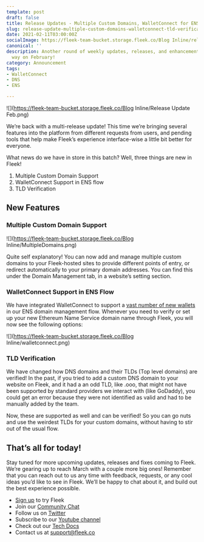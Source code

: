 ```yaml
---
template: post
draft: false
title: Release Updates - Multiple Custom Domains, WalletConnect for ENS, and TLD Verification
slug: release-update-multiple-custom-domains-walletconnect-tld-verification
date: 2021-02-11T03:00:00Z
socialImage: https://fleek-team-bucket.storage.fleek.co/Blog Inline/release-update.png
canonical: ''
description: Another round of weekly updates, releases, and enhancements comes our
  way on February!
category: Announcement
tags:
- WalletConnect
- DNS
- ENS

---
```

![](https://fleek-team-bucket.storage.fleek.co/Blog Inline/Release Update  Feb.png)

We’re back with a multi-release update! This time we’re bringing several features into the platform from different requests from users, and pending tools that help make Fleek’s experience interface-wise a little bit better for everyone.

What news do we have in store in this batch? Well, three things are new in Fleek!

1. Multiple Custom Domain Support
2. WalletConnect Support in ENS flow
3. TLD Verification

## New Features

### Multiple Custom Domain Support

![](https://fleek-team-bucket.storage.fleek.co/Blog Inline/MultipleDomains.png)

Quite self explanatory! You can now add and manage multiple custom domains to your Fleek-hosted sites to provide different points of entry, or redirect automatically to your primary domain addresses. You can find this under the Domain Management tab, in a website’s setting section.

### WalletConnect Support in ENS Flow

We have integrated WalletConnect to support a [vast number of new wallets](https://walletconnect.org/wallets/) in our ENS domain management flow. Whenever you need to verify or set up your new Ethereum Name Service domain name through Fleek, you will now see the following options:

![](https://fleek-team-bucket.storage.fleek.co/Blog Inline/walletconnect.png)

### TLD Verification

We have changed how DNS domains and their TLDs (Top level domains) are verified! In the past, if you tried to add a custom DNS domain to your website on Fleek, and it had a an odd TLD, like .ooo, that might not have been supported by standard providers we interact with (like GoDaddy), you could get an error because they were not identified as valid and had to be manually added by the team.

Now, these are supported as well and can be verified! So you can go nuts and use the weirdest TLDs for your custom domains, without having to stir out of the usual flow.

## That’s all for today!

Stay tuned for more upcoming updates, releases and fixes coming to Fleek. We’re gearing up to reach March with a couple more big ones! Remember that you can reach out to us any time with feedback, requests, or any cool ideas you’d like to see in Fleek. We’ll be happy to chat about it, and build out the best experience possible.

* [Sign up](https://app.fleek.co/) to try Fleek
* Join our [Community Chat](https://slack.fleek.co/)
* Follow us on [Twitter](https://twitter.com/FleekHQ)
* Subscribe to our [Youtube channel](https://www.youtube.com/channel/UCBzlwYM0JjZpjDZ52-SLUmw)
* Check out our [Tech Docs](https://docs.fleek.co/)
* Contact us at support@fleek.co